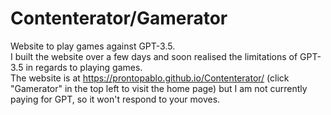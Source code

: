 # Contenterator/Gamerator
Website to play games against GPT-3.5. 
<br>
I built the website over a few days and soon realised the limitations of GPT-3.5 in regards to playing games. 
<br>
The website is at https://prontopablo.github.io/Contenterator/ (click "Gamerator" in the top left to visit the home page) but I am not currently paying for GPT, so it won't respond to your moves.
